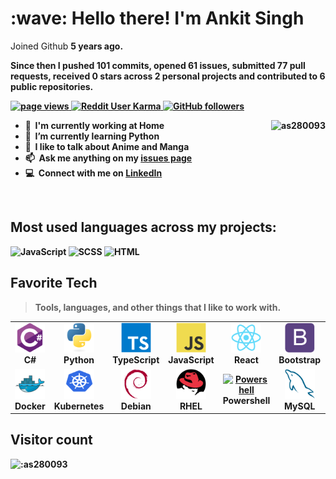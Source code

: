 
<h1 align="left" id="as280093-title">:wave: Hello there! I'm Ankit Singh</h1>
Joined Github  <b> 5 <b> years ago.

Since then I pushed **101** commits, opened **61** issues, submitted **77** pull requests, received **0** stars across **2** personal projects and contributed to **6** public repositories.


<p align="left">
  <a href="https://github.com/as280093/as280093">
    <img src="https://komarev.com/ghpvc/?username=as280093" alt="page views" />
  </a>
  <a href="https://reddit.com/u/as280093">
    <img alt="Reddit User Karma" src="https://img.shields.io/reddit/user-karma/combined/as280093?label=karma&logo=reddit">
  </a>
  <a href="https://github.com/as280093?tab=followers">
    <img alt="GitHub followers" src="https://img.shields.io/github/followers/as280093?color=green&logo=github">
  </a>
</p>

<a href="#as280093-title">
  <img src="https://github-readme-stats.vercel.app/api?username=as280093&theme=vision-friendly-dark&show_icons=true&count_private=true&include_all_commits=true" alt="as280093" align="right" />
</a>

- :office: &nbsp;I'm currently working at **Home**
- :seedling: &nbsp;I’m currently learning **Python**
- :speech_balloon: &nbsp;I like to talk about **Anime** and **Manga**
- :mailbox: &nbsp;Ask me anything on my **[issues page]**
- :computer: &nbsp;Connect with me on **[LinkedIn]**

<br>
<h2 align="left" id="as280093-tech">Most used languages across my projects:</h2>

![JavaScript](https://img.shields.io/static/v1?style=flat-square&label=%E2%A0%80&color=555&labelColor=%23f1e05a&message=JavaScript%EF%B8%B176%25)
![SCSS](https://img.shields.io/static/v1?style=flat-square&label=%E2%A0%80&color=555&labelColor=%23c6538c&message=SCSS%EF%B8%B119.2%25)
![HTML](https://img.shields.io/static/v1?style=flat-square&label=%E2%A0%80&color=555&labelColor=%23e34c26&message=HTML%EF%B8%B14.6%25)
<h2 align="left" id="as280093-tech">Favorite Tech</h2>

> Tools, languages, and other things that I like to work with.

<table>
  <tr>
    <td align="center" width="96">
      <a href="#as280093-tech">
        <img src="./img/csharp-original.svg" width="48" height="48" alt="C#" />
      </a>
      <br>C#
    </td>
    <td align="center" width="96">
      <a href="#as280093-tech">
        <img src="./img/python-original.svg" width="48" height="48" alt="Python" />
      </a>
      <br>Python
    </td>
    <td align="center" width="96">
      <a href="#as280093-tech">
        <img src="./img/typescript-original.svg" width="48" height="48" alt="TypeScript" />
      </a>
      <br>TypeScript
    </td>
    <td align="center" width="96">
      <a href="#as280093-tech">
        <img src="./img/javascript-original.svg" width="48" height="48" alt="JavaScript" />
      </a>
      <br>JavaScript
    </td>
    <td align="center" width="96">
      <a href="#as280093-tech" >
        <img src="./img/react-original.svg" width="48" height="48" alt="React" />
      </a>
      <br>React
    </td>
    <td align="center" width="96">
      <a href="#as280093-tech">
        <img src="./img/bootstrap-plain.svg" width="48" height="48" alt="Bootstrap" />
      </a>
      <br>Bootstrap
    </td>
    <td align="center" width="96">
      <a href="#as280093-tech">
        <img src="./img/sass-original.svg" width="48" height="48" alt="Sass" />
      </a>
      <br>Sass
    </td>
  </tr>
  <tr>
    <td align="center" width="96"> 
      <a href="#as280093-tech" >
        <img src="./img/docker-original.svg" width="48" height="48" alt="Docker" />
      </a>
      <br>Docker
    </td>
    <td align="center" width="96">
      <a href="#as280093-tech" >
        <img src="https://raw.githubusercontent.com/cncf/artwork/master/projects/kubernetes/icon/color/kubernetes-icon-color.svg" width="48" height="48" alt="Kubernetes" />
      </a>
      <br>Kubernetes
    </td>
    <td align="center"  width="96">
      <a href="#as280093-tech">
        <img src="./img/debian-original.svg" width="48" height="48" alt="Debian" />
      </a>
      <br>Debian
    </td>
    <td align="center"  width="96">
      <a href="#as280093-tech">
        <img src="./img/redhat-original.svg" width="48" height="48" alt="RHEL" />
      </a>
      <br>RHEL
    </td>
    <td align="center" width="96">
      <a href="#as280093-tech">
        <img src="https://raw.githubusercontent.com/PowerShell/PowerShell/master/assets/ps_black_128.svg" width="48" height="48" alt="Powershell" />
      </a>
      <br>Powershell
    </td>
    <td align="center"  width="96">
      <a href="#as280093-tech">
        <img src="./img/mysql-original.svg" width="48" height="48" alt="MySQL" />
      </a>
      <br>MySQL
    </td>
    <td align="center" width="96">
      <a href="#as280093-tech" >
        <img src="https://raw.githubusercontent.com/grafana/grafana/master/public/img/grafana_icon.svg" width="48" height="48" alt="Grafana" />
      </a>
      <br>Grafana
    </td>
    <td align="center" width="96">
      <a href="#as280093-tech" >
        <img src="https://github.com/cncf/artwork/blob/master/projects/prometheus/icon/color/prometheus-icon-color.svg" width="48" height="48" alt="Prometheus" />
      </a>
      <br>Prometheus
    </td>
    <td align="center" width="96">
      <a href="#as280093-tech" >
        <img src="https://raw.githubusercontent.com/cncf/artwork/master/projects/thanos/icon/color/thanos-icon-color.svg" width="48" height="48" alt="Thanos" />
      </a>
      <br>Thanos
    </td>
  </tr>
</table>

<h2 align="left">Visitor count</h2>

<img src="https://count.getloli.com/get/@:as280093?theme=rule43" alt=":as280093" />

<!-- links -->


[issues page]: https://github.com/as280093/as280093/issues "as280093/issues"
[linkedin]: https://www.linkedin.com/in/as280093 "Ankit Singh LinkedIn"
